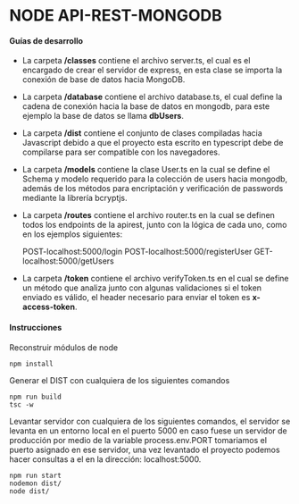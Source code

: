 # NODE API-REST-MONGODB

#### Guías de desarrollo

- La carpeta **/classes** contiene el archivo server.ts, el cual es el encargado de crear el servidor de express, en esta clase se importa la conexión de base de datos hacia MongoDB.

- La carpeta **/database** contiene el archivo database.ts, el cual define la cadena de conexión hacia la base de datos en mongodb, para este ejemplo la base de datos se llama **dbUsers**.

- La carpeta **/dist** contiene el conjunto de clases compiladas hacia Javascript debido a que el proyecto esta escrito en typescript debe de compilarse para ser compatible con los navegadores.

- La carpeta **/models** contiene la clase User.ts en la cual se define el Schema y modelo requerido para la colección de users hacia mongodb, además de los métodos para encriptación y verificación de passwords mediante la librería bcryptjs.

- La carpeta **/routes** contiene el archivo router.ts en la cual se definen todos los endpoints de la apirest, junto con la lógica de cada uno, como en los ejemplos siguientes:

    POST-localhost:5000/login
    POST-localhost:5000/registerUser
    GET-localhost:5000/getUsers

- La carpeta **/token** contiene el archivo verifyToken.ts en el cual se define un método que analiza junto con algunas validaciones si el token enviado es válido, el header necesario para enviar el token es **x-access-token**.


#### Instrucciones

Reconstruir módulos de node
````
npm install
````

Generar el DIST con cualquiera de los siguientes comandos
````
npm run build
tsc -w
````

Levantar servidor con cualquiera de los siguientes comandos, el servidor se levanta en un entorno local en el puerto 5000 en caso fuese un servidor de producción por medio de la variable process.env.PORT tomariamos el puerto asignado en ese servidor, una vez levantado el proyecto podemos hacer consultas a el en la dirección:
localhost:5000.


````
npm run start
nodemon dist/
node dist/
````